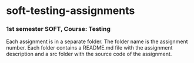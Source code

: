 # soft-testing-assignments
### 1st semester SOFT, Course: Testing


Each assignment is in a separate folder. The folder name is the assignment number. Each folder contains a README.md file with the assignment description and a src folder with the source code of the assignment.